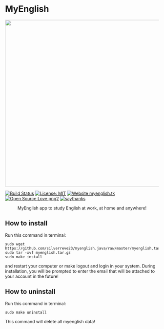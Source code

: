 # MyEnglish

<p align="center">
    <img src="https://lh3.googleusercontent.com/gmF-ueicbS6H7xdofqeNHdOqXuhCd3dlMtMBuSsgDy4UOzmC3vXd9RYOXJLg3cMY7C4EgrE5ci9nn26I0BTJbLVnlHwAgix437LjlxfnPOciZGqNUz6wzxFyw-otBlsekae8kon58l7H9FrLV-rP0V9-Yn65mkxOTdIhSlYzgEWGt596ajUbJgSi5ErXrVIDLeNp_MrYBoF81eegRxs3RlVrClnWACRZwAcwDRt95UopJt17cXcVvSdObAVVrWVNKDgbQbgId_vFzu1S3LE1eYND8IELLr1hBbTGze5cKJR_76kjvIYPy9zS_t3oWOOJD_vu-RoeDGKZYCMTed6rtRWokwfwpzzIZHBUmo5hIoGco3prZ-jOry6AT2S81nu5h_zu0WCriqks2CdPIYtedjTXRmz7uLR2lpnOc7eL_DGIxFLJsc5Mw7OSwgRuE5kFPbw6eEg9gOJf4VehCIJlmVE7BBUQQhmmphz0cqAqU5PnPvLyQeL-a1H2J3sFldWCCg_wS3jgd5wBV_BH2fgpkK4o3fFjfqFMJ_6X00Sn8y1CCq3_oyFcdpJRpfvhuRCwsX1bQ3sljKXYl-nwT50RMeCgHKqzhOHTaBt9L-MPqL_UcGsCnBN-rR_z0fcakqs0K5MeFSo9kbj49AlmBAKnbspz=w1080-h910-no" width="546">
</p>

[![Build Status](https://travis-ci.com/silverreve23/myenglish.java.svg?branch=master)](https://travis-ci.com/silverreve23/myenglish.java)
[![License: MIT](https://img.shields.io/badge/License-MIT-yellow.svg)](https://opensource.org/licenses/MIT)
[![Website myenglish.tk](https://img.shields.io/website-up-down-green-red/http/shields.io.svg)](http://myenglish.tk/)
[![Open Source Love png2](https://badges.frapsoft.com/os/v2/open-source.png?v=103)](https://github.com/silverreve23/myenglish.java/)
[![saythanks](https://img.shields.io/badge/say-thanks-ff69b4.svg)](https://github.com/silverreve23/myenglish.java/)

<p align="center">     
    MyEnglish app to study English at work, at home and anywhere! 
</p>

## How to install

Run this command in terminal:

    sudo wget https://github.com/silverreve23/myenglish.java/raw/master/myenglish.tar.gz
    sudo tar -xvf myenglish.tar.gz
    sudo make install

and restart your computer or make logout and login in your system. During installation, 
you will be prompted to enter the email that will be attached to your account in the future!

## How to uninstall

Run this command in terminal:

    sudo make uninstall

This command will delete all myenglish data! 




